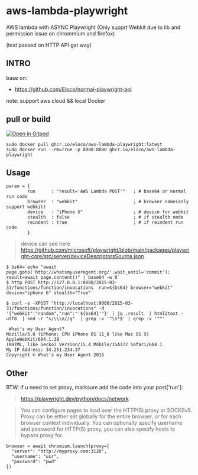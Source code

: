 # aws-lambda-playwright

AWS lambda with ASYNC Playwright (Only supprt Webkit due to lib and permission issue on chrommium and firefox)

(test passed on HTTP API gat way)

## INTRO

base on:
- https://github.com/Eloco/normal-playwright-api

note: support aws cloud && local Docker

## pull or build

[![Open in Gitpod](https://gitpod.io/button/open-in-gitpod.svg)](https://gitpod.io/#https://github.com/Eloco/aws-lambda-playwright)

```
sudo docker pull ghcr.io/eloco/aws-lambda-playwright:latest
sudo docker run --rm=True -p 8080:8080 ghcr.io/eloco/aws-lambda-playwright
```

## Usage

```
param = {
        run      : "result='AWS Lambda POST'"   ; # base64 or normal run code
        browser  : "webkit"                     ; # browser name(only support webkit)
        device   : "iPhone X"                   ; # device for webkit
        stealth  : false                        ; # if stealth mode
        reindent : true                         ; # if reindent run code
        }
```
>device can see here
https://github.com/microsoft/playwright/blob/main/packages/playwright-core/src/server/deviceDescriptorsSource.json


```
$ bs64=`echo "await page.goto('http://whatsmyuseragent.org/',wait_until='commit'); result=await page.content()" | base64 -w 0`
$ http POST http://127.0.0.1:8080/2015-03-31/functions/function/invocations  run=${bs64} browser="webkit" device="iphone 6" stealth="True"

$ curl -s -XPOST "http://localhost:9000/2015-03-31/functions/function/invocations" -d '{"webkit":"random","run":"'${bs64}'"}' | jq .result  | html2text -utf8  | sed -r "s/\\\n//g"  | grep -v '^\s*$' | grep -v '^"'

 What's my User Agent?
Mozilla/5.0 (iPhone; CPU iPhone OS 11_0 like Mac OS X) AppleWebKit/604.1.38
(KHTML, like Gecko) Version/15.4 Mobile/15A372 Safari/604.1
My IP Address: 34.251.234.37
Copyright © What's my User Agent 2015
```

## Other

BTW: if u need to set proxy, marksure add the code into your post['run']:
>https://playwright.dev/python/docs/network

>You can configure pages to load over the HTTP(S) proxy or SOCKSv5. Proxy can be either set globally for the entire browser, or for each browser context individually.
You can optionally specify username and password for HTTP(S) proxy, you can also specify hosts to bypass proxy for.
```
browser = await chromium.launch(proxy={
  "server": "http://myproxy.com:3128",
  "username": "usr",
  "password": "pwd"
})
```
